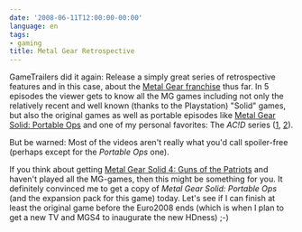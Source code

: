```yaml
---
date: '2008-06-11T12:00:00-00:00'
language: en
tags:
- gaming
title: Metal Gear Retrospective
---
```



GameTrailers did it again: Release a simply great series of retrospective features and in this case, about the [Metal Gear franchise](http://www.gametrailers.com/retrospective.php#Metal%20Gear) thus far.  In 5 episodes the viewer gets to know all the MG games including not only the relatively recent and well known (thanks to the Playstation) "Solid" games, but also the original games as well as portable episodes like [Metal Gear Solid: Portable Ops](http://www.konami.jp/gs/game/mpo/) and one of my personal favorites: The *AC!D* series ([1](http://www.konami.jp/gs/game/mga/english/index.html), [2](http://www.konami.jp/gs/game/mga2/index.html)). 

But be warned: Most of the videos aren't really what you'd call spoiler-free (perhaps except for the *Portable Ops* one). 

If you think about getting [Metal Gear Solid 4: Guns of the Patriots](http://www.konami.jp/mgs4/global/index.html) and haven't played all the MG-games, then this might be something for you. It definitely convinced me to get a copy of *Metal Gear Solid: Portable Ops* (and the expansion pack for this game) today. Let's see if I can finish at least the original game before the Euro2008 ends (which is when I plan to get a new TV and MGS4 to inaugurate the new HDness) ;-)
